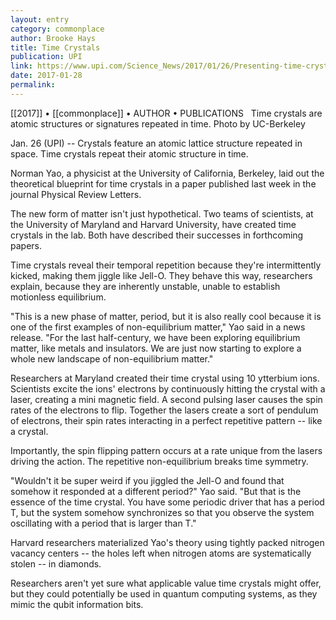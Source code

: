 ```yaml
---
layout: entry
category: commonplace
author: Brooke Hays
title: Time Crystals
publication: UPI
link: https://www.upi.com/Science_News/2017/01/26/Presenting-time-crystals-physics-newest-material/6431485453881/
date: 2017-01-28
permalink: 
---
```


[[2017]] • [[commonplace]] • AUTHOR • PUBLICATIONS 
 
Time crystals are atomic structures or signatures repeated in time. Photo by UC-Berkeley 

Jan. 26 (UPI) -- Crystals feature an atomic lattice structure repeated in space. Time crystals repeat their atomic structure in time.

Norman Yao, a physicist at the University of California, Berkeley, laid out the theoretical blueprint for time crystals in a paper published last week in the journal Physical Review Letters.

The new form of matter isn't just hypothetical. Two teams of scientists, at the University of Maryland and Harvard University, have created time crystals in the lab. Both have described their successes in forthcoming papers.

Time crystals reveal their temporal repetition because they're intermittently kicked, making them jiggle like Jell-O. They behave this way, researchers explain, because they are inherently unstable, unable to establish motionless equilibrium.

"This is a new phase of matter, period, but it is also really cool because it is one of the first examples of non-equilibrium matter," Yao said in a news release. "For the last half-century, we have been exploring equilibrium matter, like metals and insulators. We are just now starting to explore a whole new landscape of non-equilibrium matter."

Researchers at Maryland created their time crystal using 10 ytterbium ions. Scientists excite the ions' electrons by continuously hitting the crystal with a laser, creating a mini magnetic field. A second pulsing laser causes the spin rates of the electrons to flip. Together the lasers create a sort of pendulum of electrons, their spin rates interacting in a perfect repetitive pattern -- like a crystal.

Importantly, the spin flipping pattern occurs at a rate unique from the lasers driving the action. The repetitive non-equilibrium breaks time symmetry.

"Wouldn't it be super weird if you jiggled the Jell-O and found that somehow it responded at a different period?" Yao said. "But that is the essence of the time crystal. You have some periodic driver that has a period T, but the system somehow synchronizes so that you observe the system oscillating with a period that is larger than T."

Harvard researchers materialized Yao's theory using tightly packed nitrogen vacancy centers -- the holes left when nitrogen atoms are systematically stolen -- in diamonds.

Researchers aren't yet sure what applicable value time crystals might offer, but they could potentially be used in quantum computing systems, as they mimic the qubit information bits.